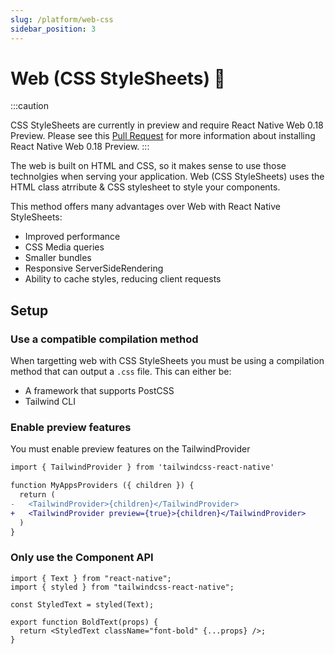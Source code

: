 ```yaml
---
slug: /platform/web-css
sidebar_position: 3
---
```


# Web (CSS StyleSheets) 🔬

:::caution

CSS StyleSheets are currently in preview and require React Native Web 0.18 Preview. Please see this [Pull Request](https://github.com/necolas/react-native-web/pull/2248) for more information about installing React Native Web 0.18 Preview.
:::

The web is built on HTML and CSS, so it makes sense to use those technolgies when serving your application. Web (CSS StyleSheets) uses the HTML class atrribute & CSS stylesheet to style your components.

This method offers many advantages over Web with React Native StyleSheets:

- Improved performance
- CSS Media queries
- Smaller bundles
- Responsive ServerSideRendering
- Ability to cache styles, reducing client requests

## Setup

### Use a compatible compilation method

When targetting web with CSS StyleSheets you must be using a compilation method that can output a `.css` file. This can either be:

- A framework that supports PostCSS
- Tailwind CLI

### Enable preview features

You must enable preview features on the TailwindProvider

```diff
import { TailwindProvider } from 'tailwindcss-react-native'

function MyAppsProviders ({ children }) {
  return (
-   <TailwindProvider>{children}</TailwindProvider>
+   <TailwindProvider preview={true}>{children}</TailwindProvider>
  )
}
```

### Only use the Component API

```tsx
import { Text } from "react-native";
import { styled } from "tailwindcss-react-native";

const StyledText = styled(Text);

export function BoldText(props) {
  return <StyledText className="font-bold" {...props} />;
}
```
